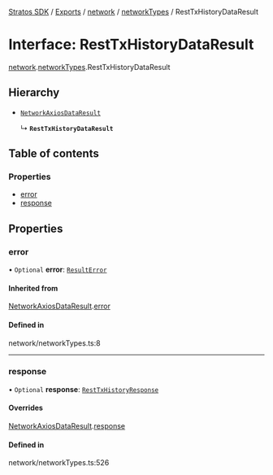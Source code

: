 [Stratos SDK](../README.md) / [Exports](../modules.md) / [network](../modules/network.md) / [networkTypes](../modules/network.networkTypes.md) / RestTxHistoryDataResult

# Interface: RestTxHistoryDataResult

[network](../modules/network.md).[networkTypes](../modules/network.networkTypes.md).RestTxHistoryDataResult

## Hierarchy

- [`NetworkAxiosDataResult`](network.networkTypes.NetworkAxiosDataResult.md)

  ↳ **`RestTxHistoryDataResult`**

## Table of contents

### Properties

- [error](network.networkTypes.RestTxHistoryDataResult.md#error)
- [response](network.networkTypes.RestTxHistoryDataResult.md#response)

## Properties

### error

• `Optional` **error**: [`ResultError`](network.networkTypes.ResultError.md)

#### Inherited from

[NetworkAxiosDataResult](network.networkTypes.NetworkAxiosDataResult.md).[error](network.networkTypes.NetworkAxiosDataResult.md#error)

#### Defined in

network/networkTypes.ts:8

___

### response

• `Optional` **response**: [`RestTxHistoryResponse`](network.networkTypes.RestTxHistoryResponse.md)

#### Overrides

[NetworkAxiosDataResult](network.networkTypes.NetworkAxiosDataResult.md).[response](network.networkTypes.NetworkAxiosDataResult.md#response)

#### Defined in

network/networkTypes.ts:526
